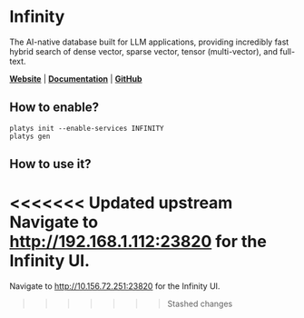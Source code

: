 # Infinity

The AI-native database built for LLM applications, providing incredibly fast hybrid search of dense vector, sparse vector, tensor (multi-vector), and full-text.

**[Website](https://infiniflow.org/)** | **[Documentation](https://infiniflow.org/docs/category/get-started)** | **[GitHub](https://github.com/infiniflow/infinity)**

## How to enable?

```
platys init --enable-services INFINITY
platys gen
```

## How to use it?

<<<<<<< Updated upstream
Navigate to <http://192.168.1.112:23820> for the Infinity UI.
=======
Navigate to <http://10.156.72.251:23820> for the Infinity UI.
>>>>>>> Stashed changes
